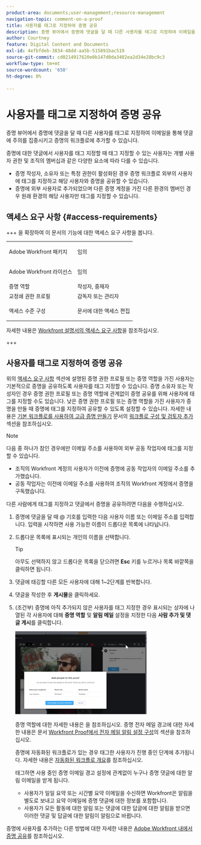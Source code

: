 ```yaml
---
product-area: documents;user-management;resource-management
navigation-topic: comment-on-a-proof
title: 사용자를 태그로 지정하여 증명 공유
description: 증명 뷰어에서 증명에 댓글을 달 때 다른 사용자를 태그로 지정하여 이메일을 통해 댓글에 주의를 집중시키고 증명의 워크플로에 추가할 수 있습니다.
author: Courtney
feature: Digital Content and Documents
exl-id: 4efbfdeb-3834-48dd-aa5b-515891bac519
source-git-commit: cd0214917620e0b147d0da3402ea2d34e28bc9c3
workflow-type: tm+mt
source-wordcount: '650'
ht-degree: 0%

---
```


# 사용자를 태그로 지정하여 증명 공유

증명 뷰어에서 증명에 댓글을 달 때 다른 사용자를 태그로 지정하여 이메일을 통해 댓글에 주의를 집중시키고 증명의 워크플로에 추가할 수 있습니다.

증명에 대한 댓글에서 사용자를 태그 지정할 때 태그 지정할 수 있는 사용자는 개별 사용자 권한 및 조직의 멤버십과 같은 다양한 요소에 따라 다를 수 있습니다.

* 증명 작성자, 소유자 또는 특정 권한이 활성화된 경우 증명 워크플로 외부의 사용자에 태그를 지정하고 해당 사용자와 증명을 공유할 수 있습니다.
* 증명에 외부 사용자로 추가되었으며 다른 증명 계정을 가진 다른 환경의 멤버인 경우 원래 환경의 해당 사용자만 태그를 지정할 수 있습니다. <!--For more information, see [Proofing collaboration limitations with people outside of your organization](../../../../review-and-approve-work/proofing/tips-tricks-and-troubleshooting/collaboration-with-members-outside-of-your-organization.md)-->

## 액세스 요구 사항 {#access-requirements}

+++ 을 확장하여 이 문서의 기능에 대한 액세스 요구 사항을 봅니다.

<table style="table-layout:auto"> 
 <col> 
 <col> 
 <tbody> 
  <tr> 
   <td role="rowheader">Adobe Workfront 패키지</td> 
   <td><p>임의</p> </td> 
  </tr> 
  <tr> 
   <td role="rowheader">Adobe Workfront 라이선스</td> 
   <td> <p>임의</p>
   </td> 
  </tr> 
  <tr data-mc-conditions=""> 
   <td role="rowheader">증명 역할</td> 
   <td>작성자, 중재자</td> 
  </tr> 
  <tr data-mc-conditions=""> 
   <td role="rowheader">교정쇄 권한 프로필</td> 
   <td>감독자 또는 관리자</td> 
  </tr> 
  <tr data-mc-conditions=""> 
   <td role="rowheader">액세스 수준 구성</td> 
   <td> <p>문서에 대한 액세스 편집</p></td> 
  </tr> 
 </tbody> 
</table>

자세한 내용은 [Workfront 설명서의 액세스 요구 사항](/help/quicksilver/administration-and-setup/add-users/access-levels-and-object-permissions/access-level-requirements-in-documentation.md)을 참조하십시오.

+++

## 사용자를 태그로 지정하여 증명 공유

위의 [액세스 요구 사항](#access-requirements) 섹션에 설명된 증명 권한 프로필 또는 증명 역할을 가진 사용자는 기본적으로 증명을 공유하도록 사용자를 태그 지정할 수 있습니다. 증명 소유자 또는 작성자인 경우 증명 권한 프로필 또는 증명 역할에 관계없이 증명 공유를 위해 사용자에 태그를 지정할 수도 있습니다. 낮은 증명 권한 프로필 또는 증명 역할을 가진 사용자가 증명을 만들 때 증명에 태그를 지정하여 공유할 수 있도록 설정할 수 있습니다. 자세한 내용은 [기본 워크플로를 사용하여 고급 증명 만들기](../../../../review-and-approve-work/proofing/creating-proofs-within-workfront/configure-basic-proof-workflow.md#configur) 문서의 [워크플로 구성 및 검토자 추가](../../../../review-and-approve-work/proofing/creating-proofs-within-workfront/configure-basic-proof-workflow.md) 섹션을 참조하십시오.

>[!NOTE]
>
>다음 중 하나가 참인 경우에만 이메일 주소를 사용하여 외부 공동 작업자에 태그를 지정할 수 있습니다.
>
>* 조직의 Workfront 계정의 사용자가 이전에 증명에 공동 작업자의 이메일 주소를 추가했습니다.
>* 공동 작업자는 이전에 이메일 주소를 사용하여 조직의 Workfront 계정에서 증명을 구독했습니다.

다른 사람에게 태그를 지정하고 댓글에서 증명을 공유하려면 다음을 수행하십시오.

1. 증명에 댓글을 달 때 @ 기호를 입력한 다음 사용자 이름 또는 이메일 주소를 입력합니다. 입력을 시작하면 사용 가능한 이름이 드롭다운 목록에 나타납니다.
1. 드롭다운 목록에 표시되는 개인의 이름을 선택합니다.

   >[!TIP]
   >
   >아무도 선택하지 않고 드롭다운 목록을 닫으려면 **Esc** 키를 누르거나 목록 바깥쪽을 클릭하면 됩니다.

1. 댓글에 태깅할 다른 모든 사용자에 대해 1~2단계를 반복합니다.
1. 댓글을 작성한 후 **게시물**&#x200B;을 클릭하세요.
1. (조건부) 증명에 아직 추가되지 않은 사용자를 태그 지정한 경우 표시되는 상자에 나열된 각 사용자에 대해 **증명 역할** 및 **알림 메일** 설정을 지정한 다음 **사람 추가 및 댓글 게시**&#x200B;를 클릭합니다.

   ![증명에 사람 추가](assets/add-people-to-proof-350x220.png)

   증명 역할에 대한 자세한 내용은 을 참조하십시오. 증명 전자 메일 경고에 대한 자세한 내용은 문서 [Workfront Proof에서 전자 메일 알림 설정 구성](../../../../workfront-proof/wp-emailsntfctns/email-alerts/config-email-notification-settings-wp.md)의 섹션을 참조하십시오.

   증명에 자동화된 워크플로가 있는 경우 태그한 사용자가 진행 중인 단계에 추가됩니다. 자세한 내용은 [자동화된 워크플로 개요](../../../../review-and-approve-work/proofing/proofing-overview/automated-workflow.md)를 참조하십시오.

   태그하면 사용 중인 증명 이메일 경고 설정에 관계없이 누구나 증명 댓글에 대한 알림 이메일을 받게 됩니다.

   * 사용자가 일일 요약 또는 시간별 요약 이메일을 수신하면 Workfront은 알림을 별도로 보내고 요약 이메일에 증명 댓글에 대한 정보를 포함합니다.
   * 사용자가 모든 활동에 대한 알림 또는 댓글에 대한 답글에 대한 알림을 받으면 이러한 댓글 및 답글에 대한 알림이 알림으로 바뀝니다.

증명에 사용자를 추가하는 다른 방법에 대한 자세한 내용은 [Adobe Workfront 내에서 증명 공유](../../../../review-and-approve-work/proofing/managing-proofs-within-workfront/share-a-proof-in-workfront.md)를 참조하십시오.
